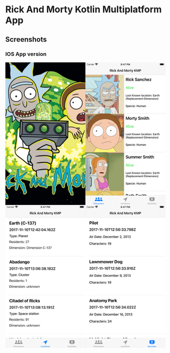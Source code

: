 # Rick And Morty Kotlin Multiplatform App


 ## Screenshots
 
 ### IOS App version

 <img width="250px" align="left" src="./screenshots/app_ios_1.png" />
 <img width="250px" align="left" src="./screenshots/app_ios_2.png" />
 <img width="250px" align="left" src="./screenshots/app_ios_3.png" />
 <img width="250px" src="./screenshots/app_ios_4.png" />

